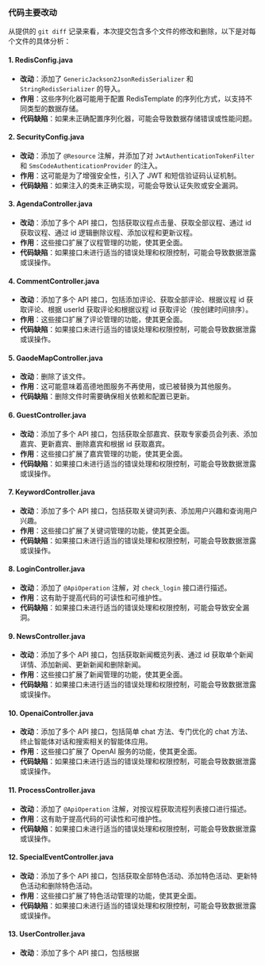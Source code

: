 ### 代码主要改动

从提供的 `git diff` 记录来看，本次提交包含多个文件的修改和删除，以下是对每个文件的具体分析：

#### 1. RedisConfig.java
- **改动**：添加了 `GenericJackson2JsonRedisSerializer` 和 `StringRedisSerializer` 的导入。
- **作用**：这些序列化器可能用于配置 RedisTemplate 的序列化方式，以支持不同类型的数据存储。
- **代码缺陷**：如果未正确配置序列化器，可能会导致数据存储错误或性能问题。

#### 2. SecurityConfig.java
- **改动**：添加了 `@Resource` 注解，并添加了对 `JwtAuthenticationTokenFilter` 和 `SmsCodeAuthenticationProvider` 的注入。
- **作用**：这可能是为了增强安全性，引入了 JWT 和短信验证码认证机制。
- **代码缺陷**：如果注入的类未正确实现，可能会导致认证失败或安全漏洞。

#### 3. AgendaController.java
- **改动**：添加了多个 API 接口，包括获取议程点击量、获取全部议程、通过 id 获取议程、通过 id 逻辑删除议程、添加议程和更新议程。
- **作用**：这些接口扩展了议程管理的功能，使其更全面。
- **代码缺陷**：如果接口未进行适当的错误处理和权限控制，可能会导致数据泄露或误操作。

#### 4. CommentController.java
- **改动**：添加了多个 API 接口，包括添加评论、获取全部评论、根据议程 id 获取评论、根据 userId 获取评论和根据议程 id 获取评论（按创建时间排序）。
- **作用**：这些接口扩展了评论管理的功能，使其更全面。
- **代码缺陷**：如果接口未进行适当的错误处理和权限控制，可能会导致数据泄露或误操作。

#### 5. GaodeMapController.java
- **改动**：删除了该文件。
- **作用**：这可能意味着高德地图服务不再使用，或已被替换为其他服务。
- **代码缺陷**：删除文件时需要确保相关依赖和配置已更新。

#### 6. GuestController.java
- **改动**：添加了多个 API 接口，包括获取全部嘉宾、获取专家委员会列表、添加嘉宾、更新嘉宾、删除嘉宾和根据 id 获取嘉宾。
- **作用**：这些接口扩展了嘉宾管理的功能，使其更全面。
- **代码缺陷**：如果接口未进行适当的错误处理和权限控制，可能会导致数据泄露或误操作。

#### 7. KeywordController.java
- **改动**：添加了多个 API 接口，包括获取关键词列表、添加用户兴趣和查询用户兴趣。
- **作用**：这些接口扩展了关键词管理的功能，使其更全面。
- **代码缺陷**：如果接口未进行适当的错误处理和权限控制，可能会导致数据泄露或误操作。

#### 8. LoginController.java
- **改动**：添加了 `@ApiOperation` 注解，对 `check_login` 接口进行描述。
- **作用**：这有助于提高代码的可读性和可维护性。
- **代码缺陷**：如果接口未进行适当的错误处理和权限控制，可能会导致安全漏洞。

#### 9. NewsController.java
- **改动**：添加了多个 API 接口，包括获取新闻概览列表、通过 id 获取单个新闻详情、添加新闻、更新新闻和删除新闻。
- **作用**：这些接口扩展了新闻管理的功能，使其更全面。
- **代码缺陷**：如果接口未进行适当的错误处理和权限控制，可能会导致数据泄露或误操作。

#### 10. OpenaiController.java
- **改动**：添加了多个 API 接口，包括简单 chat 方法、专门优化的 chat 方法、终止智能体对话和搜索相关的智能体应用。
- **作用**：这些接口扩展了 OpenAI 服务的功能，使其更全面。
- **代码缺陷**：如果接口未进行适当的错误处理和权限控制，可能会导致数据泄露或误操作。

#### 11. ProcessController.java
- **改动**：添加了 `@ApiOperation` 注解，对按议程获取流程列表接口进行描述。
- **作用**：这有助于提高代码的可读性和可维护性。
- **代码缺陷**：如果接口未进行适当的错误处理和权限控制，可能会导致数据泄露或误操作。

#### 12. SpecialEventController.java
- **改动**：添加了多个 API 接口，包括获取全部特色活动、添加特色活动、更新特色活动和删除特色活动。
- **作用**：这些接口扩展了特色活动管理的功能，使其更全面。
- **代码缺陷**：如果接口未进行适当的错误处理和权限控制，可能会导致数据泄露或误操作。

#### 13. UserController.java
- **改动**：添加了多个 API 接口，包括根据